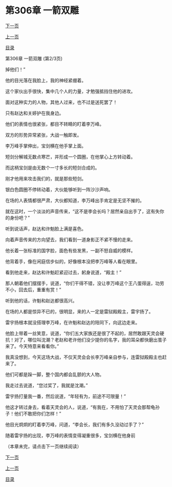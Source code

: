 <h1>第306章   一箭双雕</h1>
            <div><p><a href="./917_%E7%AC%AC306%E7%AB%A0_%E4%B8%80%E7%AE%AD%E5%8F%8C%E9%9B%95.md">下一页</a></p><p><a href="./915_%E7%AC%AC306%E7%AB%A0_%E4%B8%80%E7%AE%AD%E5%8F%8C%E9%9B%95.md">上一页</a></p><p><a href="../">目录</a></p></div>
            <div><p>第306章   一箭双雕 (第2/3页)</p><p>掉他们！”</p><p>他的目光落在我脸上，我的神经紧绷着。</p><p>这个家伙出手很快，集中几个人的力量，才勉强抵挡住他的进攻。</p><p>面对这种实力的人物，其他人过来，也不过是送死罢了！</p><p>只有赵达和关婷护在我身边。</p><p>他们的表情也很紧张，都目不转睛的盯着李万峰。</p><p>双方的形势异常紧张，大战一触即发。</p><p>李万峰手掌伸出，宝剑横在他手掌上面。</p><p>短剑分解城无数点寒芒，并形成一个圆圈，在他掌心上方转动着。</p><p>而这柄宝剑是由无数个一寸多长的短剑合成的。</p><p>刚才他用来攻击我们的，就是那些短剑。</p><p>银白色圆圈不停转动着，大伙能够听到一阵沙沙声响。</p><p>在场的人表情都很严肃，大伙都知道，李万峰出手肯定是无坚不摧的。</p><p>就在这时，一个淡淡的声音传来，“这不是李会长吗？居然亲自出手了，这有失你的身份吧？”</p><p>听到说话声，赵达和许魁脸上满是喜色。</p><p>向着声音传来的方向望去，我们看到一道身影正不紧不慢的走来。</p><p>他长着一张标准的国字脸，面色有些发黑，一副不怒自威的模样。</p><p>他背着手，像在闲庭信步似的，好像根本没把李万峰等人看在眼里。</p><p>看到他走来，赵达和许魁赶紧迎过去，躬身说道，“殿主！”</p><p>那人朝着他们摆摆手，说道，“你们干得不错，没让李万峰这个王八蛋得逞，功劳不小，回去后，重重有赏！”</p><p>听到他的话，许魁和赵达都很高兴。</p><p>在场的人都是惊异不已的，很明显，来的人一定是雷狱殿殿主，雷宇扬了。</p><p>雷宇扬根本就没搭理李万峰，在许魁和赵达的陪同下，向这边走来。</p><p>他脸上带着一丝笑意，说道，“你们五大家族还是很了不起的，居然敢跟天灵会硬抗！对了，哪位叫沈潮？老赵和老许他们没少提你的名字，我的耳朵都快磨出茧子来了。今天特意来看看你。”</p><p>我真没想到，今天这场大战，不仅天灵会会长李万峰亲自参与，连雷狱殿殿主也赶来了。</p><p>他们可都是跺一脚，整个国内都会乱颤的大人物。</p><p>我走过去说道，“您过奖了，我就是沈潮。”</p><p>雷宇扬打量我一番，然后说道，“年轻有为，前途不可限量！”</p><p>他这才转过身去，看着天灵会的人，说道，“有我在，不用怕了天灵会那帮龟孙子！他们不敢把你们怎样！”</p><p>他目光炯炯的盯着李万峰，问道，“李会长，我们有多久没动过手了？”</p><p>随着雷宇扬的出现，李万峰的表情变得凝重很多，宝剑横在他身前</p><p>（本章未完，请点击下一页继续阅读）</p></div>
            <div><p><a href="./917_%E7%AC%AC306%E7%AB%A0_%E4%B8%80%E7%AE%AD%E5%8F%8C%E9%9B%95.md">下一页</a></p><p><a href="./915_%E7%AC%AC306%E7%AB%A0_%E4%B8%80%E7%AE%AD%E5%8F%8C%E9%9B%95.md">上一页</a></p><p><a href="../">目录</a></p></div>